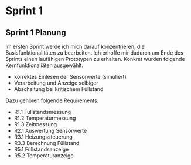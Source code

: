 # Sprint 1

## Sprint 1 Planung

Im ersten Sprint werde ich mich darauf konzentrieren, die Basisfunktionalitäten zu bearbeiten. Ich erhoffe mir dadurch am Ende des Sprints einen
laufähigen Prototypen zu erhalten. Konkret wurden folgende Kernfunktionaliäten ausgewählt:
- korrektes Einlesen der Sensorwerte (simuliert)
- Verarbeitung und Anzeige selbiger
- Abschaltung bei kritischem Füllstand

Dazu gehören folgende Requirements:
- R1.1  Füllstandsmessung
- R1.2  Temperaturmessung
- R1.3  Zeitmessung
- R2.1  Auswertung Sensorwerte
- R3.1  Heizungssteuerung
- R3.3  Berechnung Füllstand
- R5.1  Füllstandsanzeige
- R5.2  Temperaturanzeige
